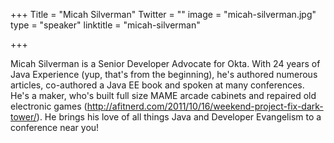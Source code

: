 +++
Title = "Micah Silverman"
Twitter = ""
image = "micah-silverman.jpg"
type = "speaker"
linktitle = "micah-silverman"

+++

Micah Silverman is a Senior Developer Advocate for Okta. With 24 years of Java Experience (yup, that's from the beginning), he's authored numerous articles, co-authored a Java EE book and spoken at many conferences. He's a maker, who's built full size MAME arcade cabinets and repaired old electronic games (http://afitnerd.com/2011/10/16/weekend-project-fix-dark-tower/). He brings his love of all things Java and Developer Evangelism to a conference near you!

